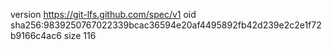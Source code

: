version https://git-lfs.github.com/spec/v1
oid sha256:9839250767022339bcac36594e20af4495892fb42d239e2c2e1f72b9166c4ac6
size 116
